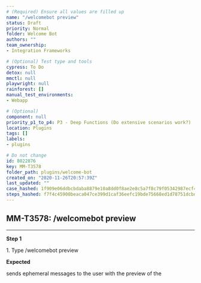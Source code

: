 ```yaml
---
# (Required) Ensure all values are filled up
name: "/welcomebot preview"
status: Draft
priority: Normal
folder: Welcome Bot
authors: ""
team_ownership: 
- Integration Frameworks

# (Optional) Test type and tools
cypress: To Do
detox: null
mmctl: null
playwright: null
rainforest: []
manual_test_environments: 
- Webapp

# (Optional)
component: null
priority_p1_to_p4: P3 - Deep Functions (Do extensive scenarios work?)
location: Plugins
tags: []
labels: 
- plugins

# Do not change
id: 8022876
key: MM-T3578
folder_path: plugins/welcome-bot
created_on: "2020-11-26T20:57:39Z"
last_updated: ""
case_hashed: 1f909e06ddbcbdaba8879e10a8dd0f8ae2e8c5a7f8c79f05342987ecf4ef774977d258f4158ecf70ed811111bb229912
steps_hashed: f7f4c45900beaca047ce399d1caf36eefc19bde75668ed1d78751dcbd481c578f69badc7351b0827e543943aa41a43a0
---
```


## MM-T3578: /welcomebot preview

---

**Step 1**

1\. Type /welcomebot preview

**Expected**

sends ephemeral messages to the user with the preview of the
